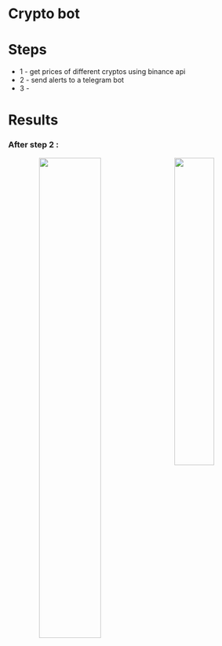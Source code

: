 # Crypto bot
# Steps
* 1 - get prices of different cryptos using binance api
* 2 - send alerts to a telegram bot
* 3 - 
# Results
### After step 2 :
<p align="center">
  <img align="left" width=50% src = "https://github.com/user-attachments/assets/baf7607d-5193-44ad-94f5-88b24f1ac5ea"/>
</p>
<p align="center">
  <img align="center" width=40% src = "https://github.com/user-attachments/assets/6a876df4-162c-41b8-88d7-c8eafa9e1a0f"/>
</p>
